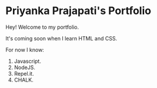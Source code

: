 # Priyanka Prajapati's Portfolio

Hey! Welcome to my portfolio. 

It's coming soon when I learn HTML and CSS.

For now I know:

1. Javascript.
1. NodeJS.
1. Repel.it.
1. CHALK.


